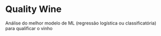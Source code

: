 # Quality Wine
 Análise do melhor modelo de ML (regressão logística ou classificatória) para qualificar o vinho
